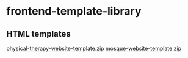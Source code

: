 # frontend-template-library

## HTML templates
[physical-therapy-website-template.zip](https://github.com/navinkrv/frontend-teplate-library/files/14669799/physical-therapy-website-template.zip)
[mosque-website-template.zip](https://github.com/navinkrv/frontend-teplate-library/files/14669847/mosque-website-template.zip)
